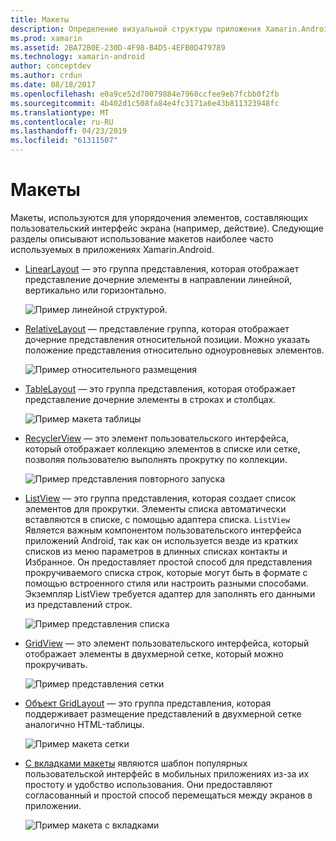 ```yaml
---
title: Макеты
description: Определение визуальной структуры приложения Xamarin.Android
ms.prod: xamarin
ms.assetid: 2BA72B0E-230D-4F98-B4D5-4EFB0D479789
ms.technology: xamarin-android
author: conceptdev
ms.author: crdun
ms.date: 08/18/2017
ms.openlocfilehash: e0a9ce52d70079884e7960ccfee9eb7fcbb0f2fb
ms.sourcegitcommit: 4b402d1c508fa84e4fc3171a6e43b811323948fc
ms.translationtype: MT
ms.contentlocale: ru-RU
ms.lasthandoff: 04/23/2019
ms.locfileid: "61311507"
---
```

# <a name="layouts"></a>Макеты

Макеты, используются для упорядочения элементов, составляющих пользовательский интерфейс экрана (например, действие). Следующие разделы описывают использование макетов наиболее часто используемых в приложениях Xamarin.Android.

-   [LinearLayout](~/android/user-interface/layouts/linear-layout.md) — это группа представления, которая отображает представление дочерние элементы в направлении линейной, вертикально или горизонтально.

    ![Пример линейной структурой.](images/linear-layout.png)

-   [RelativeLayout](~/android/user-interface/layouts/relative-layout.md) — представление группа, которая отображает дочерние представления относительной позиции. Можно указать положение представления относительно одноуровневых элементов.

    ![Пример относительного размещения](images/relative-layout.png)

-   [TableLayout](~/android/user-interface/layouts/table-layout.md) — это группа представления, которая отображает представление дочерние элементы в строках и столбцах.

    ![Пример макета таблицы](images/table-layout.png)

-   [RecyclerView](~/android/user-interface/layouts/recycler-view/index.md) — это элемент пользовательского интерфейса, который отображает коллекцию элементов в списке или сетке, позволяя пользователю выполнять прокрутку по коллекции.

    ![Пример представления повторного запуска](images/recycler-view.png)

-   [ListView](~/android/user-interface/layouts/list-view/index.md) — это группа представления, которая создает список элементов для прокрутки. Элементы списка автоматически вставляются в списке, с помощью адаптера списка. `ListView` Является важным компонентом пользовательского интерфейса приложений Android, так как он используется везде из кратких списков из меню параметров в длинных списках контакты и Избранное. Он предоставляет простой способ для представления прокручиваемого списка строк, которые могут быть в формате с помощью встроенного стиля или настроить разными способами. Экземпляр ListView требуется адаптер для заполнять его данными из представлений строк.

    ![Пример представления списка](images/list-view.png)

-   [GridView](~/android/user-interface/layouts/grid-view.md) — это элемент пользовательского интерфейса, который отображает элементы в двухмерной сетке, который можно прокручивать.

    ![Пример представления сетки](images/grid-view.png)

-   [Объект GridLayout](~/android/user-interface/layouts/grid-layout.md) — это группа представления, которая поддерживает размещение представлений в двухмерной сетке аналогично HTML-таблицы.

    ![Пример макета сетки](images/grid-layout.png)

-   [С вкладками макеты](~/android/user-interface/layouts/tab-layout/index.md) являются шаблон популярных пользовательской интерфейс в мобильных приложениях из-за их простоту и удобство использования. Они предоставляют согласованный и простой способ перемещаться между экранов в приложении.

    ![Пример макета с вкладками](images/tabbed-layout.png)
 
